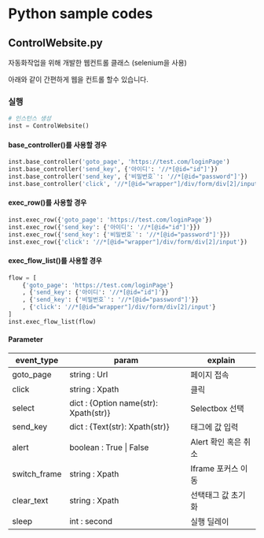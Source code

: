 # Python sample codes
## ControlWebsite.py
자동화작업을 위해 개발한 웹컨트롤 클래스 (selenium을 사용)

아래와 같이 간편하게 웹을 컨트롤 할수 있습니다.

### 실행
```python
# 인스턴스 생성
inst = ControlWebsite()
```
#### base_controller()를 사용할 경우
```python
inst.base_controller('goto_page', 'https://test.com/loginPage')
inst.base_controller('send_key', {'아이디': '//*[@id="id"]'})
inst.base_controller('send_key', {'비밀번호`': '//*[@id="password"]'})
inst.base_controller('click', '//*[@id="wrapper"]/div/form/div[2]/input')
```
#### exec_row()를 사용할 경우
```python
inst.exec_row({'goto_page': 'https://test.com/loginPage'})
inst.exec_row({'send_key': {'아이디': '//*[@id="id"]'}})
inst.exec_row({'send_key': {'비밀번호`': '//*[@id="password"]'}})
inst.exec_row({'click': '//*[@id="wrapper"]/div/form/div[2]/input'})
```
#### exec_flow_list()를 사용할 경우
```python
flow = [
    {'goto_page': 'https://test.com/loginPage'}
    , {'send_key': {'아이디': '//*[@id="id"]'}}
    , {'send_key': {'비밀번호`': '//*[@id="password"]'}}
    , {'click': '//*[@id="wrapper"]/div/form/div[2]/input'}
]
inst.exec_flow_list(flow)
```

#### Parameter
| event_type   | param                                 | explain              |
| ------------ | ------------------------------------- | -------------------- |
| goto_page    | string : Url                          | 페이지 접속          |
| click        | string : Xpath                        | 클릭                 |
| select       | dict : {Option name(str): Xpath(str)} | Selectbox 선택       |
| send_key     | dict : {Text(str): Xpath(str)}        | 태그에 값 입력       |
| alert        | boolean : True \| False               | Alert 확인 혹은 취소 |
| switch_frame | string : Xpath                        | Iframe 포커스 이동   |
| clear_text   | string : Xpath                        | 선택태그 값 초기화   |
| sleep        | int : second                          | 실행 딜레이          |
